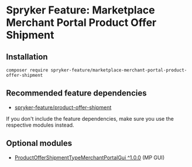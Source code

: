 # Spryker Feature: Marketplace Merchant Portal Product Offer Shipment



## Installation

```
composer require spryker-feature/marketplace-merchant-portal-product-offer-shipment
```

## Recommended feature dependencies
- [spryker-feature/product-offer-shipment](https://github.com/spryker-feature/product-offer-shipment)

If you don't include the feature dependencies, make sure you use the respective modules instead.

## Optional modules
- [ProductOfferShipmentTypeMerchantPortalGui ^1.0.0](https://github.com/spryker/product-offer-shipment-type-merchant-portal-gui) (MP GUI)
